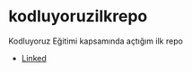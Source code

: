 # kodluyoruzilkrepo
Kodluyoruz Eğitimi kapsamında açtığım ilk repo
* [Linked](https://www.linkedin.com/in/burak-yuceler-00528b201/)

